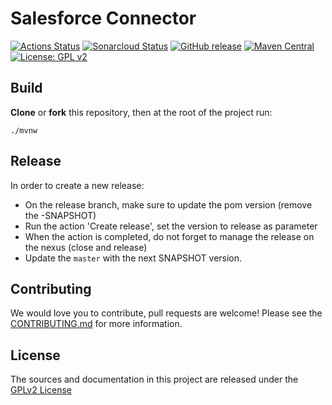 # Salesforce Connector

[![Actions Status](https://github.com/bonitasoft/bonita-connector-salesforce/workflows/Build/badge.svg)](https://github.com/bonitasoft/bonita-connector-salesforce/actions?query=workflow%3ABuild)
[![Sonarcloud Status](https://sonarcloud.io/api/project_badges/measure?project=bonitasoft_bonita-connector-salesforce&metric=alert_status)](https://sonarcloud.io/dashboard?id=bonitasoft_bonita-connector-salesforce)
[![GitHub release](https://img.shields.io/github/v/release/bonitasoft/bonita-connector-salesforce?color=blue&label=Release)](https://github.com/bonitasoft/bonita-connector-salesforce/releases)
[![Maven Central](https://img.shields.io/maven-central/v/org.bonitasoft.connectors/bonita-connector-salesforce.svg?label=Maven%20Central&color=orange)](https://search.maven.org/search?q=g:%22org.bonitasoft.connectors%22%20AND%20a:%22bonita-connector-salesforce%22)
[![License: GPL v2](https://img.shields.io/badge/License-GPL%20v2-yellow.svg)](https://www.gnu.org/licenses/old-licenses/gpl-2.0.en.html)

## Build

__Clone__ or __fork__ this repository, then at the root of the project run:

`./mvnw`

## Release

In order to create a new release:
- On the release branch, make sure to update the pom version (remove the -SNAPSHOT)
- Run the action 'Create release', set the version to release as parameter
- When the action is completed, do not forget to manage the release on the nexus (close and release)
- Update the `master` with the next SNAPSHOT version.

## Contributing

We would love you to contribute, pull requests are welcome! Please see the [CONTRIBUTING.md](CONTRIBUTING.md) for more information.

## License

The sources and documentation in this project are released under the [GPLv2 License](LICENSE)

